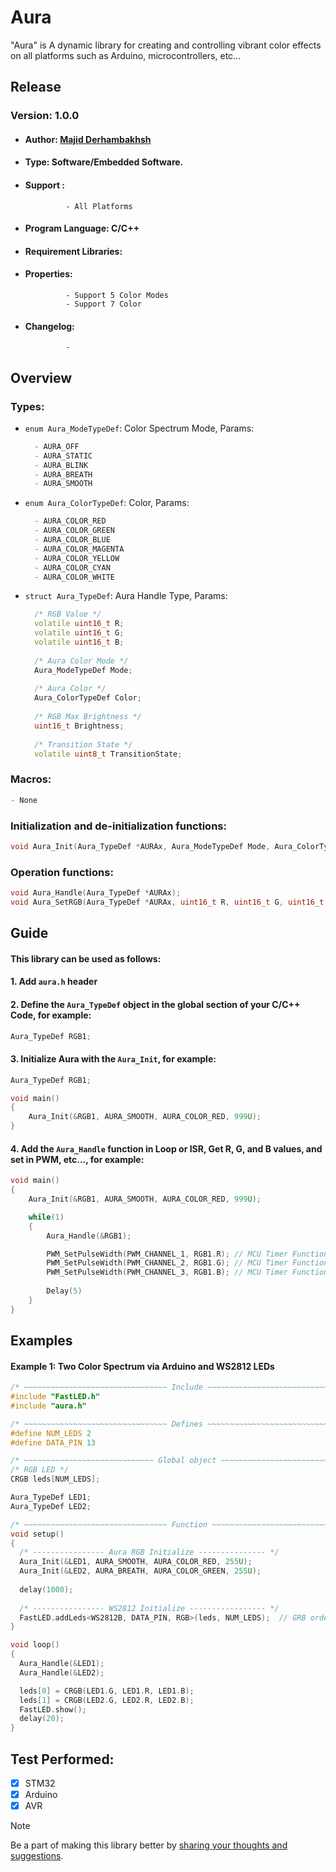 # Aura
"Aura" is A dynamic library for creating and controlling vibrant color effects on all platforms such as Arduino, microcontrollers, etc...

## Release
### Version: 1.0.0

- #### Author: [Majid Derhambakhsh](https://github.com/majid-derhambakhsh)

- #### Type: Software/Embedded Software.

- #### Support :  
               - All Platforms

- #### Program Language: C/C++

- #### Requirement Libraries: 
               
- #### Properties:
               - Support 5 Color Modes
               - Support 7 Color

- #### Changelog:
               -   

## Overview 
### Types:
- `enum Aura_ModeTypeDef`: Color Spectrum Mode, Params:
  ```c++  
	- AURA_OFF
	- AURA_STATIC
	- AURA_BLINK
	- AURA_BREATH
	- AURA_SMOOTH
  ```

- `enum Aura_ColorTypeDef`: Color, Params:
  ```c++  
	- AURA_COLOR_RED
	- AURA_COLOR_GREEN
	- AURA_COLOR_BLUE
	- AURA_COLOR_MAGENTA
	- AURA_COLOR_YELLOW
	- AURA_COLOR_CYAN
	- AURA_COLOR_WHITE
  ```

- `struct Aura_TypeDef`: Aura Handle Type, Params:
  ```c++  
	/* RGB Value */
	volatile uint16_t R;
	volatile uint16_t G;
	volatile uint16_t B;
	
	/* Aura Color Mode */
	Aura_ModeTypeDef Mode;
	
	/* Aura Color */
	Aura_ColorTypeDef Color;
	
	/* RGB Max Brightness */
	uint16_t Brightness;
	
	/* Transition State */
	volatile uint8_t TransitionState;
  ```

### Macros:
```c++  
- None 
``` 

### Initialization and de-initialization functions:
```c++
void Aura_Init(Aura_TypeDef *AURAx, Aura_ModeTypeDef Mode, Aura_ColorTypeDef Color, uint16_t Brightness);
```  

### Operation functions:
```c++  
void Aura_Handle(Aura_TypeDef *AURAx);
void Aura_SetRGB(Aura_TypeDef *AURAx, uint16_t R, uint16_t G, uint16_t B);
``` 

## Guide

#### This library can be used as follows:
#### 1.  Add `aura.h` header
#### 2.  Define the `Aura_TypeDef` object in the global section of your C/C++ Code, for example:
  ```c++
Aura_TypeDef RGB1;
  ```
#### 3.  Initialize Aura with the `Aura_Init`, for example:
  ```c++
Aura_TypeDef RGB1;

void main()
{
	  Aura_Init(&RGB1, AURA_SMOOTH, AURA_COLOR_RED, 999U);
}
  ```
#### 4.  Add the `Aura_Handle` function in Loop or ISR, Get R, G, and B values, and set in PWM, etc..., for example:
  ```c++
void main()
{
	  Aura_Init(&RGB1, AURA_SMOOTH, AURA_COLOR_RED, 999U);

	  while(1)
	  {
	  	  Aura_Handle(&RGB1);

	  	  PWM_SetPulseWidth(PWM_CHANNEL_1, RGB1.R); // MCU Timer Function to Set PWM
	  	  PWM_SetPulseWidth(PWM_CHANNEL_2, RGB1.G); // MCU Timer Function to Set PWM
	  	  PWM_SetPulseWidth(PWM_CHANNEL_3, RGB1.B); // MCU Timer Function to Set PWM
        
	  	  Delay(5)
	  }
}
  ```
      
## Examples  
#### Example 1: Two Color Spectrum via Arduino and WS2812 LEDs
```c++  
/* ~~~~~~~~~~~~~~~~~~~~~~~~~~~~~~~~ Include ~~~~~~~~~~~~~~~~~~~~~~~~~~~~~~~~ */
#include "FastLED.h"
#include "aura.h"

/* ~~~~~~~~~~~~~~~~~~~~~~~~~~~~~~~~ Defines ~~~~~~~~~~~~~~~~~~~~~~~~~~~~~~~~ */
#define NUM_LEDS 2
#define DATA_PIN 13

/* ~~~~~~~~~~~~~~~~~~~~~~~~~~~~~ Global object ~~~~~~~~~~~~~~~~~~~~~~~~~~~~~ */
/* RGB LED */
CRGB leds[NUM_LEDS];

Aura_TypeDef LED1;
Aura_TypeDef LED2;

/* ~~~~~~~~~~~~~~~~~~~~~~~~~~~~~~~~ Function ~~~~~~~~~~~~~~~~~~~~~~~~~~~~~~~ */
void setup()
{
  /* ---------------- Aura RGB Initialize --------------- */
  Aura_Init(&LED1, AURA_SMOOTH, AURA_COLOR_RED, 255U);
  Aura_Init(&LED2, AURA_BREATH, AURA_COLOR_GREEN, 255U);
  
  delay(1000);
  
  /* ---------------- WS2812 Initialize ----------------- */
  FastLED.addLeds<WS2812B, DATA_PIN, RGB>(leds, NUM_LEDS);  // GRB ordering is typical
}

void loop()
{
  Aura_Handle(&LED1);
  Aura_Handle(&LED2);

  leds[0] = CRGB(LED1.G, LED1.R, LED1.B);
  leds[1] = CRGB(LED2.G, LED2.R, LED2.B);
  FastLED.show();
  delay(20);
}
```

## Test Performed:
- [x] STM32   
- [x] Arduino  
- [x] AVR  

> [!NOTE]
> Be a part of making this library better by [sharing your thoughts and suggestions](mailto:majid.derhambakhsh@outlook.com).
